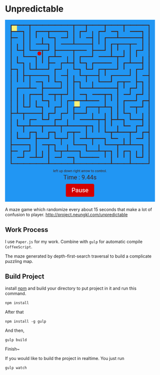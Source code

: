 # Unpredictable

<img src="preview.png" height="600">

A maze game which randomize every about 15 seconds that make a lot of confusion to player.
http://project.neungkl.com/unpredictable

## Work Process

I use `Paper.js` for my work. Combine with `gulp` for automatic compile `CoffeeScript`.

The maze generated by depth-first-search traversal to build a complicate puzzling map.

## Build Project

install [npm](http://npm.im/) and build your directory to put project in it and run this command.
```
npm install
```
After that
```
npm install -g gulp
```
And then,
```
gulp build
```
Finish~

If you would like to build the project in realtime. You just run
```
gulp watch
```
